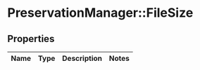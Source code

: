 # PreservationManager::FileSize

## Properties
Name | Type | Description | Notes
------------ | ------------- | ------------- | -------------

